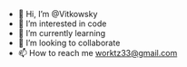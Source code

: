 - 👋 Hi, I’m @Vitkowsky
- 👀 I’m interested in code
- 🌱 I’m currently learning 
- 💞️ I’m looking to collaborate
- 📫 How to reach me worktz33@gmail.com

<!---
Vitkowsky/Vitkowsky is a ✨ special ✨ repository because its `README.md` (this file) appears on your GitHub profile.
You can click the Preview link to take a look at your changes.
--->
